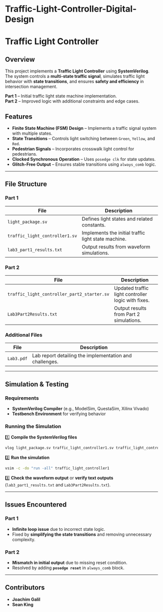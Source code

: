 # Traffic-Light-Controller-Digital-Design

#  Traffic Light Controller

##  Overview  
This project implements a **Traffic Light Controller** using **SystemVerilog**. The system controls a **multi-state traffic signal**, simulates traffic light behavior with **state transitions**, and ensures **safety and efficiency** in intersection management.

 **Part 1** – Initial traffic light state machine implementation.  
 **Part 2** – Improved logic with additional constraints and edge cases.  

##  Features  
- **Finite State Machine (FSM) Design** – Implements a traffic signal system with multiple states.  
- **State Transitions** – Controls light switching between `Green`, `Yellow`, and `Red`.  
- **Pedestrian Signals** – Incorporates crosswalk light control for pedestrians.  
- **Clocked Synchronous Operation** – Uses `posedge clk` for state updates.  
- **Glitch-Free Output** – Ensures stable transitions using `always_comb` logic.  

---

##  File Structure  
### **Part 1**  
| File | Description |  
|------|------------|  
| `light_package.sv` | Defines light states and related constants. |  
| `traffic_light_controller1.sv` | Implements the initial traffic light state machine. |  
| `lab3_part1_results.txt` | Output results from waveform simulations. |  

### **Part 2**  
| File | Description |  
|------|------------|  
| `traffic_light_controller_part2_starter.sv` | Updated traffic light controller logic with fixes. |  
| `Lab3Part2Results.txt` | Output results from Part 2 simulations. |  

### **Additional Files**  
| File | Description |  
|------|------------|  
| `Lab3.pdf` | Lab report detailing the implementation and challenges. |  

---

##  Simulation & Testing  
### **Requirements**  
- **SystemVerilog Compiler** (e.g., ModelSim, QuestaSim, Xilinx Vivado)  
- **Testbench Environment** for verifying behavior  

### **Running the Simulation**  
1️⃣ **Compile the SystemVerilog files**  
```sh
vlog light_package.sv traffic_light_controller1.sv traffic_light_controller_part2_starter.sv
```  
2️⃣ **Run the simulation**  
```sh
vsim -c -do "run -all" traffic_light_controller1
```  
3️⃣ **Check the waveform output** or **verify text outputs** (`lab3_part1_results.txt` and `Lab3Part2Results.txt`).  

---

##  Issues Encountered  
### **Part 1**  
- **Infinite loop issue** due to incorrect state logic.  
- Fixed by **simplifying the state transitions** and removing unnecessary complexity.  

### **Part 2**  
- **Mismatch in initial output** due to missing reset condition.  
- Resolved by adding **`posedge reset`** in `always_comb` block.  

---

##  Contributors  
- **Joachim Galil**  
- **Sean King**   
